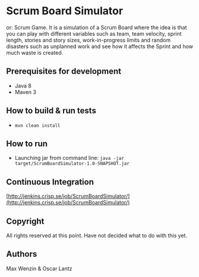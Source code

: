 # Scrum Board Simulator
or: Scrum Game. It is a simulation of a Scrum Board where the idea is that you can play with different variables such as
team, team velocity, sprint length, stories and story sizes, work-in-progress limits and random disasters such as
unplanned work and see how it affects the Sprint and how much waste is created.

## Prerequisites for development
* Java 8
* Maven 3

## How to build & run tests
* ```mvn clean install```

## How to run
* Launching jar from command line: ```java -jar target/ScrumBoardSimulator-1.0-SNAPSHOT.jar```

## Continuous Integration
[http://jenkins.crisp.se/job/ScrumBoardSimulator/](http://jenkins.crisp.se/job/ScrumBoardSimulator/)

## Copyright
All rights reserved at this point. Have not decided what to do with this yet.

## Authors
Max Wenzin & Oscar Lantz

